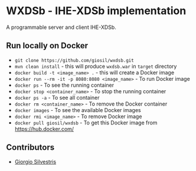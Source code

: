 # WXDSb - IHE-XDSb implementation

A programmable server and client IHE-XDSb.

## Run locally on Docker

- `git clone https://github.com/giosil/wxdsb.git` 
- `mvn clean install` - this will produce `wxdsb.war` in `target` directory
- `docker build -t <image_name> .` - this will create a Docker image
- `docker run --rm -it -p 8080:8080 <image_name>` - To run Docker image 
- `docker ps` - To see the running container
- `docker stop <container_name>` - To stop the running container
- `docker ps -a` - To see all container
- `docker rm <container_name>` - To remove the Docker container
- `docker images` - To see the available Docker images
- `docker rmi <image_name>` - To remove Docker image
- `docker pull giosil/wxdsb` - To get this Docker image from https://hub.docker.com/


## Contributors

* [Giorgio Silvestris](https://github.com/giosil)
